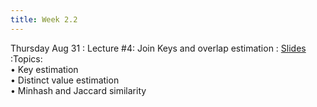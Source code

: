 ```yaml
---
title: Week 2.2
---
```


Thursday Aug 31
: Lecture #4: Join Keys and overlap estimation
: [Slides](https://docs.google.com/presentation/d/1lgY6Wk4C9Xb7o0sdbFXntI3CwEX_WJTA/edit?usp=sharing&ouid=107445138954532774881&rtpof=true&sd=true)
:Topics: <br> &#x2022; Key estimation <br> &#x2022; Distinct value estimation <br> &#x2022;  Minhash and Jaccard similarity


